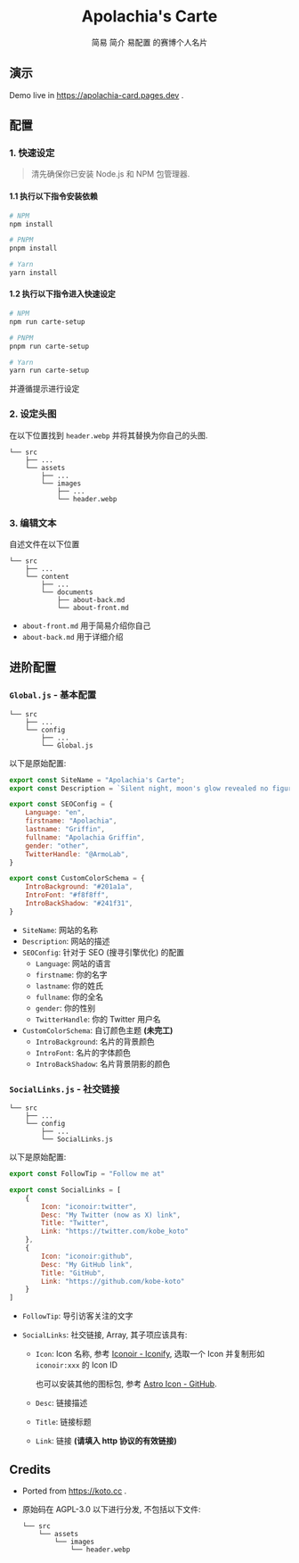 <h1 style="text-align: center">Apolachia's Carte</h1>

<p style="text-align: center">简易 简介 易配置 的赛博个人名片</p>

## 演示

Demo live in https://apolachia-card.pages.dev .

## 配置

### 1. 快速设定

> 清先确保你已安装 Node.js 和 NPM 包管理器.

#### 1.1 执行以下指令安装依赖

```bash
# NPM
npm install

# PNPM
pnpm install

# Yarn
yarn install
```

#### 1.2 执行以下指令进入快速设定

```bash
# NPM
npm run carte-setup

# PNPM
pnpm run carte-setup

# Yarn
yarn run carte-setup
```

并遵循提示进行设定

### 2. 设定头图

在以下位置找到 `header.webp` 并将其替换为你自己的头图.

```
└── src
    ├── ...
    └── assets
        ├── ...
        └── images
            ├── ...
            └── header.webp
```

### 3. 编辑文本

自述文件在以下位置

```
└── src
    ├── ...
    └── content
        ├── ...
        └── documents
            ├── about-back.md
            └── about-front.md
```

- `about-front.md` 用于简易介绍你自己
- `about-back.md` 用于详细介绍


## 进阶配置

### `Global.js` - 基本配置

```
└── src
    ├── ...
    └── config
        ├── ...
        └── Global.js
```

以下是原始配置:

```javascript
export const SiteName = "Apolachia's Carte";
export const Description = `Silent night, moon's glow revealed no figure, but a spectral whisper echoed, "You're not alone."`;

export const SEOConfig = {
    Language: "en",
    firstname: "Apolachia",
    lastname: "Griffin",
    fullname: "Apolachia Griffin",
    gender: "other",
    TwitterHandle: "@ArmoLab",
}

export const CustomColorSchema = {
    IntroBackground: "#201a1a",
    IntroFont: "#f8f8ff",
    IntroBackShadow: "#241f31",
}
```

- `SiteName`: 网站的名称
- `Description`: 网站的描述
- `SEOConfig`: 针对于 SEO (搜寻引擎优化) 的配置
  - `Language`: 网站的语言
  - `firstname`: 你的名字
  - `lastname`: 你的姓氏
  - `fullname`: 你的全名
  - `gender`: 你的性别
  - `TwitterHandle`: 你的 Twitter 用户名
- `CustomColorSchema`: 自订颜色主题 **(未完工)**
  - `IntroBackground`: 名片的背景颜色
  - `IntroFont`: 名片的字体颜色
  - `IntroBackShadow`: 名片背景阴影的颜色

### `SocialLinks.js` - 社交链接

```
└── src
    ├── ...
    └── config
        ├── ...
        └── SocialLinks.js
```

以下是原始配置:

```javascript
export const FollowTip = "Follow me at"

export const SocialLinks = [
	{
		Icon: "iconoir:twitter",
		Desc: "My Twitter (now as X) link",
		Title: "Twitter",
		Link: "https://twitter.com/kobe_koto"
	},
	{
		Icon: "iconoir:github",
		Desc: "My GitHub link",
		Title: "GitHub",
		Link: "https://github.com/kobe-koto"
	}
]
```

- `FollowTip`: 导引访客关注的文字

- `SocialLinks`: 社交链接, Array, 其子项应该具有:

  - `Icon`: Icon 名称, 参考 [Iconoir - Iconify](https://icon-sets.iconify.design/iconoir/), 选取一个 Icon 并复制形如 `iconoir:xxx` 的 Icon ID

    也可以安装其他的图标包, 参考 [Astro Icon - GitHub](https://github.com/natemoo-re/astro-icon).

  - `Desc`: 链接描述

  - `Title`: 链接标题

  - `Link`: 链接 **(请填入 http 协议的有效链接)**

## Credits

- Ported from https://koto.cc .

- 原始码在 AGPL-3.0 以下进行分发, 不包括以下文件:

  ```
  └── src
      └── assets
          └── images
              └── header.webp
  ```
